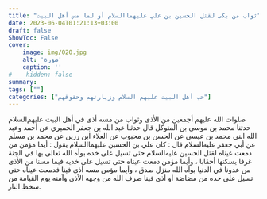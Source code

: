 ```yaml
---
title: "ثواب من بكى لقتل الحسين بن علي عليهما‌السلام أو لما مس أهل البيت"
date: 2023-06-04T01:21:13+03:00
draft: false
ShowToc: False
cover:
    image: img/020.jpg
    alt: 'صورة'
    caption: ''
#    hidden: false
summary: 
tags: [""]
categories: ["حب أهل البيت عليهم السلام وزيارتهم وحقوقهم"]
---
```

صلوات الله عليهم أجمعين من الأذى وثواب من مسه أذى
في أهل البيت عليهم‌السلام
حدثنا محمد بن موسى بن المتوكل قال حدثنا عبد الله بن جعفر الحميري
عن أحمد وعبد الله ابني محمد بن عيسى عن الحسن بن محبوب عن العلاء
ابن رزين عن محمد بن مسلم عن أبي جعفر عليه‌السلام قال : كان علي بن الحسين
عليهما‌السلام يقول : أيما مؤمن من دمعت عيناه لقتل الحسين عليه‌السلام حتى
تسيل على خده بوأه الله تعالى بها في الجنة غرفا يسكنها أحقابا ، وأيما
مؤمن دمعت عيناه حتى تسيل على خديه فيما مسنا من الأذى من عدونا
في الدنيا بوأه الله منزل صدق ، وأيما مؤمن مسه أذى فينا فدمعت عيناه
حتى تسيل على خده من مضاضة أو أذى فينا صرف الله من وجهه الأذى
وآمنه يوم القيامة من سخط النار.

